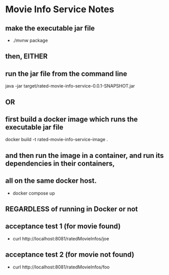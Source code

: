 # Movie Info Service Notes

## make the executable jar file
* ./mvnw package

## then, EITHER
## run the jar file from the command line
java -jar target/rated-movie-info-service-0.0.1-SNAPSHOT.jar

## OR
## first build a docker image which runs the executable jar file
docker build -t rated-movie-info-service-image .

## and then run the image in a container, and run its dependencies in their containers, 
## all on the same docker host. 
* docker compose up

## REGARDLESS of running in Docker or not
## acceptance test 1  (for movie found)
* curl http://localhost:8081/ratedMovieInfos/joe

## acceptance test 2  (for movie not found)
* curl http://localhost:8081/ratedMovieInfos/foo
